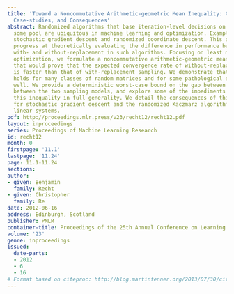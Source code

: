 ```yaml
---
title: 'Toward a Noncommutative Arithmetic-geometric Mean Inequality: Conjectures,
  Case-studies, and Consequences'
abstract: Randomized algorithms that base iteration-level decisions on samples from
  some pool are ubiquitous in machine learning and optimization. Examples include
  stochastic gradient descent and randomized coordinate descent. This paper makes
  progress at theoretically evaluating the difference in performance between sampling
  with- and without-replacement in such algorithms. Focusing on least means squares
  optimization, we formulate a noncommutative arithmetic-geometric mean inequality
  that would prove that the expected convergence rate of without-replacement sampling
  is faster than that of with-replacement sampling. We demonstrate that this inequality
  holds for many classes of random matrices and for some pathological examples as
  well. We provide a deterministic worst-case bound on the gap between the discrepancy
  between the two sampling models, and explore some of the impediments to proving
  this inequality in full generality. We detail the consequences of this inequality
  for stochastic gradient descent and the randomized Kaczmarz algorithm for solving
  linear systems.
pdf: http://proceedings.mlr.press/v23/recht12/recht12.pdf
layout: inproceedings
series: Proceedings of Machine Learning Research
id: recht12
month: 0
firstpage: '11.1'
lastpage: '11.24'
page: 11.1-11.24
sections: 
author:
- given: Benjamin
  family: Recht
- given: Christopher
  family: Re
date: 2012-06-16
address: Edinburgh, Scotland
publisher: PMLR
container-title: Proceedings of the 25th Annual Conference on Learning Theory
volume: '23'
genre: inproceedings
issued:
  date-parts:
  - 2012
  - 6
  - 16
# Format based on citeproc: http://blog.martinfenner.org/2013/07/30/citeproc-yaml-for-bibliographies/
---
```

